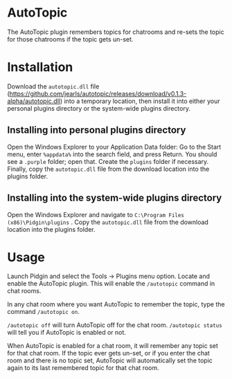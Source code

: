 AutoTopic
=========

The AutoTopic plugin remembers topics for chatrooms and re-sets the topic for those chatrooms if the topic gets un-set.

Installation
============

Download the `autotopic.dll` file (https://github.com/jearls/autotopic/releases/download/v0.1.3-alpha/autotopic.dll) into a temporary location, then install it into either your personal plugins directory or the system-wide plugins directory.

Installing into personal plugins directory
------------------------------------------

Open the Windows Explorer to your Application Data folder: Go to the Start menu, enter `%appdata%` into the search field, and press Return. You should see a `.purple` folder; open that. Create the `plugins` folder if necessary. Finally, copy the `autotopic.dll` file from the download location into the plugins folder.

Installing into the system-wide plugins directory
-------------------------------------------------

Open the Windows Explorer and navigate to `C:\Program Files (x86)\Pidgin\plugins` . Copy the `autotopic.dll` file from the download location into the plugins folder.

Usage
=====

Launch Pidgin and select the Tools → Plugins menu option. Locate and enable the AutoTopic plugin.  This will enable the `/autotopic` command in chat rooms.

In any chat room where you want AutoTopic to remember the topic, type the command `/autotopic on`.

`/autotopic off` will turn AutoTopic off for the chat room.  `/autotopic status` will tell you if AutoTopic is enabled or not.

When AutoTopic is enabled for a chat room, it will remember any topic set for that chat room.  If the topic ever gets un-set, or if you enter the chat room and there is no topic set, AutoTopic will automatically set the topic again to its last remembered topic for that chat room.
